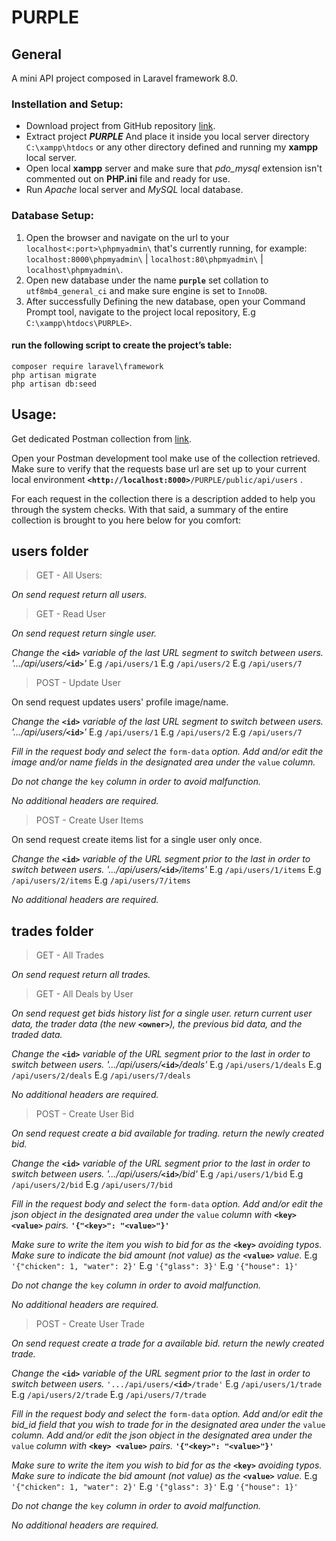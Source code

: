 # PURPLE

## General

A mini API project composed in Laravel framework 8.0. 

### Instellation and Setup:

-   Download project from GitHub repository [link](https://github.com/DannyBoyIL/PURPLE).
-   Extract project  **_PURPLE_**  And place it inside you local server directory  `C:\xampp\htdocs`  or any other directory defined and running my  **xampp**  local server.
-   Open local  **xampp**  server and make sure that  _pdo_mysql_  extension isn't commented out on  **PHP.ini**  file and ready for use.
-   Run  _Apache_  local server and  _MySQL_  local database.

### Database Setup:
1.  Open the browser and navigate on the url to your  `localhost<:port>\phpmyadmin\`  that's currently running, for example:  `localhost:8000\phpmyadmin\`  |  `localhost:80\phpmyadmin\`  |  `localhost\phpmyadmin\`.
2.  Open new database under the name  **`purple`**  set collation to  `utf8mb4_general_ci`  and make sure engine is set to `InnoDB`.
3.  After successfully Defining the new database, open your Command Prompt tool, navigate to the project local repository, E.g `C:\xampp\htdocs\PURPLE>`.

#### run the following script to create the project’s table: 
	composer require laravel\framework
	php artisan migrate
	php artisan db:seed

## Usage:

Get dedicated Postman collection from [link](https://www.getpostman.com/collections/4db60d44b10771332af9).

Open your Postman development tool make use of the collection retrieved. Make sure to verify that the requests base url are set up to your current local environment **`<http://localhost:8000>`**`/PURPLE/public/api/users` .

For each request in the collection there is a description added to help you through the system checks. With that said, a summary  of the entire collection is brought to you here below for you comfort:

## users  folder

> GET - All Users: 	

_On send request return all users._

> GET - Read User

_On send request return single user._

_Change the_ **`<id>`** _variable of the last URL segment to switch between users._ _'.../api/users/_**`<id>`**_'_
E.g `/api/users/1`
E.g `/api/users/2`
E.g `/api/users/7`

> POST - Update User

On send request updates users' profile image/name.

_Change the_ **`<id>`** _variable of the last URL segment to switch between users._ _'.../api/users/_**`<id>`**_'_
E.g `/api/users/1`
E.g `/api/users/2`
E.g `/api/users/7`

_Fill in the request body and select the_ `form-data` _option._ 
_Add and/or edit the image and/or name fields in the designated area under the_ `value` _column._

_Do not change the_ `key` _column in order to avoid malfunction._

_No additional headers are required._

> POST - Create User Items

On send request create items list for a single user only once.

_Change the_ **`<id>`** _variable of the URL segment prior to the last in order to switch between users. '.../api/users/_**`<id>`**_/items'_
E.g `/api/users/1/items`
E.g `/api/users/2/items`
E.g `/api/users/7/items`

_No additional headers are required._

## trades folder

> GET - All Trades

_On send request return all trades._

> GET - All Deals by User

_On send request get bids history list for a single user. return current user data, the trader data (the new_ **`<owner>`**_), the previous bid data, and the traded data._ 

_Change the_ **`<id>`** _variable of the URL segment prior to the last in order to switch between users. '.../api/users/_**`<id>`**_/deals'_
E.g `/api/users/1/deals`
E.g `/api/users/2/deals`
E.g `/api/users/7/deals`

_No additional headers are required._

> POST - Create User Bid

_On send request create a bid available for trading. return the newly created bid._

_Change the_ **`<id>`** _variable of the URL segment prior to the last in order to switch between users. '.../api/users/_**`<id>`**_/bid'_
E.g `/api/users/1/bid`
E.g `/api/users/2/bid`
E.g `/api/users/7/bid`

_Fill in the request body and select the_ `form-data` _option._ 
_Add and/or edit the json object in the designated area under the_ `value` _column with_ **`<key> <value>`** _pairs._ **`'{"<key>": "<value>"}'`**

_Make sure to write the item you wish to bid for as the_ **`<key>`** _avoiding typos._
_Make sure to indicate the bid amount (not value) as the_ **`<value>`** _value._
E.g `'{"chicken": 1, "water": 2}'`
E.g `'{"glass": 3}'`
E.g `'{"house": 1}'`

_Do not change the_ `key` _column in order to avoid malfunction._

_No additional headers are required._

> POST - Create User Trade

_On send request create a trade for a available bid. return the newly created trade._

_Change the_ **`<id>`** _variable of the URL segment prior to the last in order to switch between users._ `'.../api/users/`**`<id>`**`/trade'`
E.g `/api/users/1/trade`
E.g `/api/users/2/trade`
E.g `/api/users/7/trade`

_Fill in the request body and select the_ `form-data` _option.
Add and/or edit the bid_id field that you wish to trade for in the designated area under the_ `value` _column.
Add and/or edit the json object in the designated area under the_ `value` _column with_ **`<key> <value>`** _pairs._ **`'{"<key>": "<value>"}'`**

_Make sure to write the item you wish to bid for as the_ **`<key>`** _avoiding typos.
Make sure to indicate the bid amount (not value) as the_ **`<value>`** _value._
E.g `'{"chicken": 1, "water": 2}'`
E.g `'{"glass": 3}'`
E.g `'{"house": 1}'`

_Do not change the_ `key` _column in order to avoid malfunction._

_No additional headers are required._
